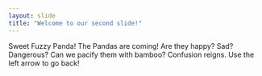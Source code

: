 ```yaml
---
layout: slide
title: "Welcome to our second slide!"
---
```

Sweet Fuzzy Panda! The Pandas are coming! Are they happy? Sad? Dangerous? Can we pacify them with bamboo? Confusion reigns.
Use the left arrow to go back!
